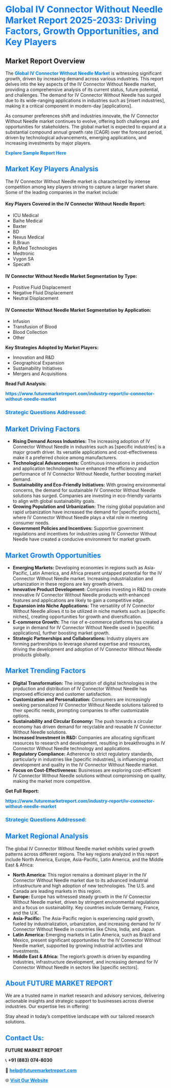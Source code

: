 <h1 style="color: #007BFF;">Global IV Connector Without Needle Market Report 2025-2033: Driving Factors, Growth Opportunities, and Key Players</h1>

<section id="overview">
<h2>Market Report Overview</h2>
<p>The <a href="https://www.futuremarketreport.com/industry-report/iv-connector-without-needle-market" style="color: #007BFF; text-decoration: none;"><strong>Global IV Connector Without Needle Market</strong></a> is witnessing significant growth, driven by increasing demand across various industries. This report delves into the key aspects of the IV Connector Without Needle market, providing a comprehensive analysis of its current status, future potential, and challenges. The demand for IV Connector Without Needle has surged due to its wide-ranging applications in industries such as [insert industries], making it a critical component in modern-day [applications].</p>
<p>As consumer preferences shift and industries innovate, the IV Connector Without Needle market continues to evolve, offering both challenges and opportunities for stakeholders. The global market is expected to expand at a substantial compound annual growth rate (CAGR) over the forecast period, driven by technological advancements, emerging applications, and increasing investments by major players.</p>
</section>

<section id="overview">
<p><a href="https://www.futuremarketreport.com/request-sample/reportId=78222" style="color: #007BFF; text-decoration: none;"><strong>Explore Sample Report Here</strong></a></p>
</section>

<section id="key-players">
<h2 style="color: #007BFF;">Market Key Players Analysis</h2>
<p>The IV Connector Without Needle market is characterized by intense competition among key players striving to capture a larger market share. Some of the leading companies in the market include:</p>
<h4>Key Players Covered in the IV Connector Without Needle Report:</h4>
<ul><li>ICU Medical</li><li>Baihe Medical</li><li>Baxter</li><li>BD</li><li>Nexus Medical</li><li>B.Braun</li><li>RyMed Technologies</li><li>Medtronic</li><li>Vygon SA</li><li>Specath</li></ul>
<h4>IV Connector Without Needle Market Segmentation by Type:</h4>
<ul><li>Positive Fluid Displacement</li><li>Negative Fluid Displacement</li><li>Neutral Displacement</li></ul>

<h4>IV Connector Without Needle Market Segmentation by Application:</h4>
<ul><li>Infusion</li><li>Transfusion of Blood</li><li>Blood Collection</li><li>Other</li></ul>
<p><strong>Key Strategies Adopted by Market Players:</strong></p>
<ul>
<li>Innovation and R&D</li>
<li>Geographical Expansion</li>
<li>Sustainability Initiatives</li>
<li>Mergers and Acquisitions</li>
</ul>
</section>

<section>
<p><strong>Read Full Analysis: </strong></p><a href="https://www.futuremarketreport.com/industry-report/iv-connector-without-needle-market" style="color: #007BFF; text-decoration: none;"><strong>https://www.futuremarketreport.com/industry-report/iv-connector-without-needle-market</strong></a>
<h3 style="color: #007BFF;">Strategic Questions Addressed:</h3>
</section>

<section id="driving-factors">
<h2 style="color: #007BFF;">Market Driving Factors</h2>
<ul>
<li><strong>Rising Demand Across Industries:</strong> The increasing adoption of IV Connector Without Needle in industries such as [specific industries] is a major growth driver. Its versatile applications and cost-effectiveness make it a preferred choice among manufacturers.</li>
<li><strong>Technological Advancements:</strong> Continuous innovations in production and application technologies have enhanced the efficiency and performance of IV Connector Without Needle, further boosting market demand.</li>
<li><strong>Sustainability and Eco-Friendly Initiatives:</strong> With growing environmental concerns, the demand for sustainable IV Connector Without Needle solutions has surged. Companies are investing in eco-friendly variants to align with global sustainability goals.</li>
<li><strong>Growing Population and Urbanization:</strong> The rising global population and rapid urbanization have increased the demand for [specific products], where IV Connector Without Needle plays a vital role in meeting consumer needs.</li>
<li><strong>Government Policies and Incentives:</strong> Supportive government regulations and incentives for industries using IV Connector Without Needle have created a conducive environment for market growth.</li>
</ul>
</section>

<section id="growth-opportunities">
<h2 style="color: #007BFF;">Market Growth Opportunities</h2>
<ul>
<li><strong>Emerging Markets:</strong> Developing economies in regions such as Asia-Pacific, Latin America, and Africa present untapped potential for the IV Connector Without Needle market. Increasing industrialization and urbanization in these regions are key growth drivers.</li>
<li><strong>Innovative Product Development:</strong> Companies investing in R&D to create innovative IV Connector Without Needle products with enhanced features and applications are likely to gain a competitive edge.</li>
<li><strong>Expansion into Niche Applications:</strong> The versatility of IV Connector Without Needle allows it to be utilized in niche markets such as [specific niches], creating opportunities for growth and diversification.</li>
<li><strong>E-commerce Growth:</strong> The rise of e-commerce platforms has created a surge in demand for IV Connector Without Needle used in [specific applications], further boosting market growth.</li>
<li><strong>Strategic Partnerships and Collaborations:</strong> Industry players are forming partnerships to leverage shared expertise and resources, driving the development and adoption of IV Connector Without Needle products globally.</li>
</ul>
</section>

<section id="trending-factors">
<h2 style="color: #007BFF;">Market Trending Factors</h2>
<ul>
<li><strong>Digital Transformation:</strong> The integration of digital technologies in the production and distribution of IV Connector Without Needle has improved efficiency and customer satisfaction.</li>
<li><strong>Customization and Personalization:</strong> Consumers are increasingly seeking personalized IV Connector Without Needle solutions tailored to their specific needs, prompting companies to offer customizable options.</li>
<li><strong>Sustainability and Circular Economy:</strong> The push towards a circular economy has driven demand for recyclable and reusable IV Connector Without Needle solutions.</li>
<li><strong>Increased Investment in R&D:</strong> Companies are allocating significant resources to research and development, resulting in breakthroughs in IV Connector Without Needle technology and applications.</li>
<li><strong>Regulatory Compliance:</strong> Adherence to strict regulatory standards, particularly in industries like [specific industries], is influencing product development and quality in the IV Connector Without Needle market.</li>
<li><strong>Focus on Cost-Effectiveness:</strong> Businesses are exploring cost-efficient IV Connector Without Needle solutions without compromising on quality, making the market more competitive.</li>
</ul>
</section>

<section>
<p><strong>Get Full Report: </strong></p><a href="https://www.futuremarketreport.com/industry-report/iv-connector-without-needle-market" style="color: #007BFF; text-decoration: none;"><strong>https://www.futuremarketreport.com/industry-report/iv-connector-without-needle-market</strong></a>
<h3 style="color: #007BFF;">Strategic Questions Addressed:</h3>
</section>


<section id="regional-analysis">
<h2 style="color: #007BFF;">Market Regional Analysis</h2>
<p>The global IV Connector Without Needle market exhibits varied growth patterns across different regions. The key regions analyzed in this report include North America, Europe, Asia-Pacific, Latin America, and the Middle East & Africa:</p>
<ul>
<li><strong>North America:</strong> This region remains a dominant player in the IV Connector Without Needle market due to its advanced industrial infrastructure and high adoption of new technologies. The U.S. and Canada are leading markets in this region.</li>
<li><strong>Europe:</strong> Europe has witnessed steady growth in the IV Connector Without Needle market, driven by stringent environmental regulations and a focus on sustainability. Key countries include Germany, France, and the U.K.</li>
<li><strong>Asia-Pacific:</strong> The Asia-Pacific region is experiencing rapid growth, fueled by industrialization, urbanization, and increasing demand for IV Connector Without Needle in countries like China, India, and Japan.</li>
<li><strong>Latin America:</strong> Emerging markets in Latin America, such as Brazil and Mexico, present significant opportunities for the IV Connector Without Needle market, supported by growing industrial activities and investments.</li>
<li><strong>Middle East & Africa:</strong> The region’s growth is driven by expanding industries, infrastructure development, and increasing demand for IV Connector Without Needle in sectors like [specific sectors].</li>
</ul>
</section>

<footer>
<h2 style="color: #007BFF;">About FUTURE MARKET REPORT</h2>
<p>We are a trusted name in market research and advisory services, delivering actionable insights and strategic support to businesses across diverse industries. Our expertise lies in offering:</p>

<p>Stay ahead in today’s competitive landscape with our tailored research solutions.</p>

<h2 style="color: #007BFF;">Contact Us:</h2>
<p><strong>FUTURE MARKET REPORT</strong></p>
<p>📞 <strong>+91 (883) 074-8030</strong></p>
<p>📧 <strong><a href="mailto:help@futuremarketreport.com" style="color: #007BFF;">help@futuremarketreport.com</a></strong></p>
<p>🌐 <strong><a href="https://www.futuremarketreport.com/" style="color: #007BFF;">Visit Our Website</a></strong></p>
</footer>